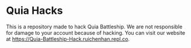 # Quia Hacks
This is a repository made to hack Quia Battleship. We are not responsible for damage to your account because of hacking. You can visit our website at https://Quia-Battleship-Hack.ruichenhan.repl.co.
